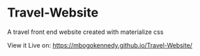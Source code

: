 # Travel-Website
A travel front end website created with materialize css

View it Live on: https://mbogokennedy.github.io/Travel-Website/
